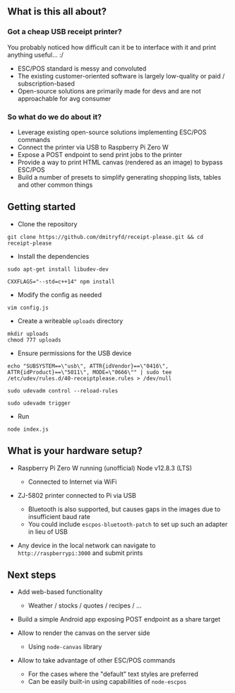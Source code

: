 ## What is this all about?

### Got a cheap USB receipt printer?

You probably noticed how difficult can it be to interface with it and print anything useful... :/

- ESC/POS standard is messy and convoluted
- The existing customer-oriented software is largely low-quality or paid / subscription-based
- Open-source solutions are primarily made for devs and are not approachable for avg consumer

### So what do we do about it?

- Leverage existing open-source solutions implementing ESC/POS commands
- Connect the printer via USB to Raspberry Pi Zero W
- Expose a POST endpoint to send print jobs to the printer
- Provide a way to print HTML canvas (rendered as an image) to bypass ESC/POS
- Build a number of presets to simplify generating shopping lists, tables and other common things

## Getting started

- Clone the repository
```
git clone https://github.com/dmitryfd/receipt-please.git && cd receipt-please
```

- Install the dependencies
```
sudo apt-get install libudev-dev
```
```
CXXFLAGS="--std=c++14" npm install
```

- Modify the config as needed
```
vim config.js
```

- Create a writeable `uploads` directory
```
mkdir uploads
chmod 777 uploads
```

- Ensure permissions for the USB device
```
echo "SUBSYSTEM==\"usb\", ATTR{idVendor}==\"0416\", ATTR{idProduct}==\"5011\", MODE=\"0666\"" | sudo tee /etc/udev/rules.d/40-receiptplease.rules > /dev/null
```
```
sudo udevadm control --reload-rules
```
```
sudo udevadm trigger
```

- Run
```
node index.js
```

## What is your hardware setup?

* Raspberry Pi Zero W running (unofficial) Node v12.8.3 (LTS)
  - Connected to Internet via WiFi

* ZJ-5802 printer connected to Pi via USB
  - Bluetooth is also supported, but causes gaps in the images due to insufficient baud rate
  - You could include `escpos-bluetooth-patch` to set up such an adapter in lieu of USB
  
* Any device in the local network can navigate to `http://raspberrypi:3000` and submit prints
  
## Next steps

* Add web-based functionality
   - Weather / stocks / quotes / recipes / ...
   
* Build a simple Android app exposing POST endpoint as a share target

* Allow to render the canvas on the server side
   - Using `node-canvas` library
   
* Allow to take advantage of other ESC/POS commands
   - For the cases where the "default" text styles are preferred
   - Can be easily built-in using capabilities of `node-escpos`
